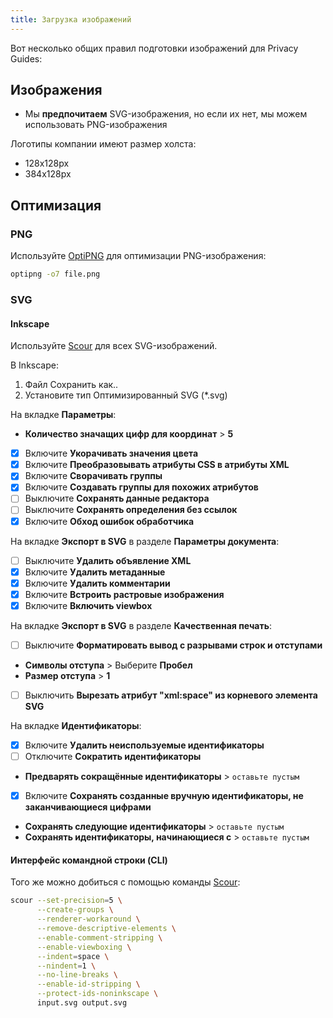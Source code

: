 ```yaml
---
title: Загрузка изображений
---
```


Вот несколько общих правил подготовки изображений для Privacy Guides:

## Изображения

- Мы **предпочитаем** SVG-изображения, но если их нет, мы можем использовать PNG-изображения

Логотипы компании имеют размер холста:

- 128x128px
- 384x128px

## Оптимизация

### PNG

Используйте [OptiPNG](https://sourceforge.net/projects/optipng/) для оптимизации PNG-изображения:

```bash
optipng -o7 file.png
```

### SVG

#### Inkscape

Используйте [Scour](https://github.com/scour-project/scour) для всех SVG-изображений.

В Inkscape:

1. Файл Сохранить как..
2. Установите тип Оптимизированный SVG (*.svg)

На вкладке **Параметры**:

- **Количество значащих цифр для координат** > **5**
- [x] Включите **Укорачивать значения цвета**
- [x] Включите **Преобразовывать атрибуты CSS в атрибуты XML**
- [x] Включите **Сворачивать группы**
- [x] Включите **Создавать группы для похожих атрибутов**
- [ ] Выключите **Сохранять данные редактора**
- [ ] Выключите **Сохранять определения без ссылок**
- [x] Включите **Обход ошибок обработчика**

На вкладке **Экспорт в SVG** в разделе **Параметры документа**:

- [ ] Выключите **Удалить объявление XML**
- [x] Включите **Удалить метаданные**
- [x] Включите **Удалить комментарии**
- [x] Включите **Встроить растровые изображения**
- [x] Включите **Включить viewbox**

На вкладке **Экспорт в SVG** в разделе **Качественная печать**:

- [ ] Выключите **Форматировать вывод с разрывами строк и отступами**
- **Символы отступа** > Выберите **Пробел**
- **Размер отступа** > **1**
- [ ] Выключить **Вырезать атрибут "xml:space" из корневого элемента SVG**

На вкладке **Идентификаторы**:

- [x] Включите **Удалить неиспользуемые идентификаторы**
- [ ] Отключите **Сократить идентификаторы**
- **Предварять сокращённые идентификаторы** > `оставьте пустым`
- [x] Включите **Сохранять созданные вручную идентификаторы, не заканчивающиеся цифрами**
- **Сохранять следующие идентификаторы** > `оставьте пустым`
- **Сохранять идентификаторы, начинающиеся с** > `оставьте пустым`

#### Интерфейс командной строки (CLI)

Того же можно добиться с помощью команды [Scour](https://github.com/scour-project/scour):

```bash
scour --set-precision=5 \
      --create-groups \
      --renderer-workaround \
      --remove-descriptive-elements \
      --enable-comment-stripping \
      --enable-viewboxing \
      --indent=space \
      --nindent=1 \
      --no-line-breaks \
      --enable-id-stripping \
      --protect-ids-noninkscape \
      input.svg output.svg
```
